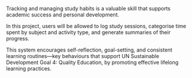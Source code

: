 

Tracking and managing study habits is a valuable skill that supports
academic success and personal development. 

In this project, users will be allowed to log study sessions,
categorise time spent by subject and activity type, and generate
summaries of their progress. 

This system encourages self-reflection,
goal-setting, and consistent learning routines—key behaviours that
support UN Sustainable Development Goal 4: Quality Education, by
promoting effective lifelong learning practices.